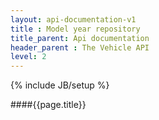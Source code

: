 ```yaml
---
layout: api-documentation-v1
title : Model year repository
title_parent: Api documentation
header_parent : The Vehicle API
level: 2
---
```

{% include JB/setup %}

####{{page.title}}


 
